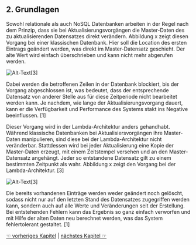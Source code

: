 ## 2. Grundlagen
Sowohl relationale als auch NoSQL Datenbanken arbeiten in der Regel nach dem Prinzip, dass sie bei Aktualisierungsvorgängen die Master-Daten des zu aktualisierenden Datensatzes direkt verändern. Abbildung x zeigt diesen Vorgang bei einer klassischen Datenbank. Hier soll die Location des ersten Eintrags geändert werden, was direkt im Master-Datensatz geschieht. Der alte Wert wird einfach überschrieben und kann nicht mehr abgerufen werden.

![Alt-Text](/images/normaleDBs.png)[3] 

Dabei werden die betroffenen Zeilen in der Datenbank blockiert, bis der Vorgang abgeschlossen ist, was bedeutet, dass der entsprechende Datensatz von anderer Stelle aus für diese Zeitperiode nicht bearbeitet werden kann. Je nachdem, wie lange der Aktualisierungsvorgang dauert, kann er die Verfügbarkeit und Performance des Systems stakt ins Negative beeinflussen. [1]  

Dieser Vorgang wird in der Lambda-Architektur anders gehandhabt. Während klassische Datenbanken bei Aktualisiersvorgängen ihre Master-Daten manipulieren, sind diese bei der Lambda-Architektur nicht veränderbar. Stattdessen wird bei jeder Aktualisierung eine Kopie der Master-Daten erzeugt, mit einem Zeitstempel versehen und an den Master-Datensatz angehängt. Jeder so entstandene Datensatz gilt zu einem bestimmten Zeitpunkt als wahr. Abbildung x zeigt den Vorgang bei der Lambda-Architektur. [3]  
 
![Alt-Text](/images/lambdaDB.png)[3]  

Die bereits vorhandenen Einträge werden weder geändert noch gelöscht, sodass nicht nur auf den letzten Stand des Datensatzes zugegriffen werden kann, sondern auch auf alle Werte und Veränderungen seit der Erstellung.
Bei entstehenden Fehlern kann das Ergebnis so ganz einfach verworfen und mit Hilfe der alten Daten neu berechnet werden, was das System fehlertolerant gestaltet. [1]

[☜ vorheriges Kapitel](1_Einleitung.md)
   |   [nächstes Kapitel ☞](3_Architektur.md)